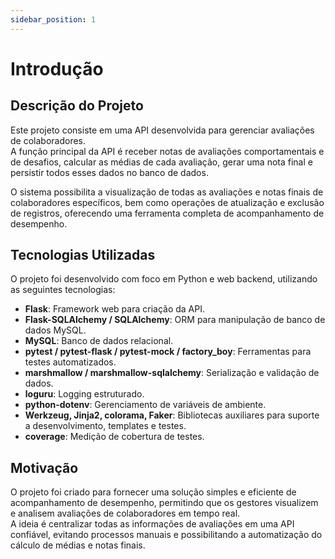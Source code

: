```yaml
---
sidebar_position: 1
---
```


# Introdução

## Descrição do Projeto
Este projeto consiste em uma API desenvolvida para gerenciar avaliações de colaboradores.  
A função principal da API é receber notas de avaliações comportamentais e de desafios, calcular as médias de cada avaliação, gerar uma nota final e persistir todos esses dados no banco de dados.

O sistema possibilita a visualização de todas as avaliações e notas finais de colaboradores específicos, bem como operações de atualização e exclusão de registros, oferecendo uma ferramenta completa de acompanhamento de desempenho.

## Tecnologias Utilizadas
O projeto foi desenvolvido com foco em Python e web backend, utilizando as seguintes tecnologias:

- **Flask**: Framework web para criação da API.
- **Flask-SQLAlchemy / SQLAlchemy**: ORM para manipulação de banco de dados MySQL.
- **MySQL**: Banco de dados relacional.
- **pytest / pytest-flask / pytest-mock / factory_boy**: Ferramentas para testes automatizados.
- **marshmallow / marshmallow-sqlalchemy**: Serialização e validação de dados.
- **loguru**: Logging estruturado.
- **python-dotenv**: Gerenciamento de variáveis de ambiente.
- **Werkzeug, Jinja2, colorama, Faker**: Bibliotecas auxiliares para suporte a desenvolvimento, templates e testes.
- **coverage**: Medição de cobertura de testes.

## Motivação
O projeto foi criado para fornecer uma solução simples e eficiente de acompanhamento de desempenho, permitindo que os gestores visualizem e analisem avaliações de colaboradores em tempo real.  
A ideia é centralizar todas as informações de avaliações em uma API confiável, evitando processos manuais e possibilitando a automatização do cálculo de médias e notas finais.

